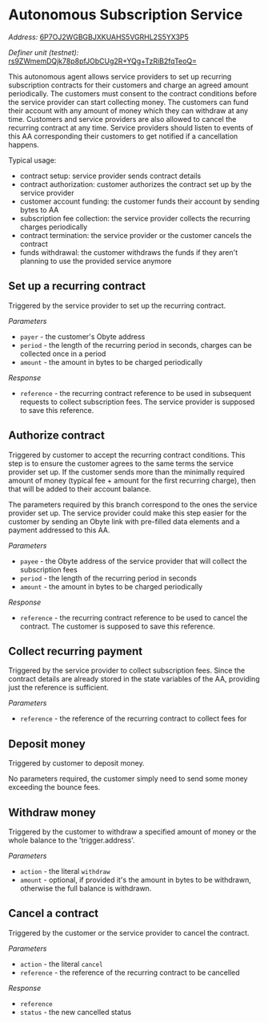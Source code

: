 # Autonomous Subscription Service

*Address:* [6P7OJ2WGBGBJXKUAHS5VGRHL2S5YX3P5](https://testnetexplorer.obyte.org/#6P7OJ2WGBGBJXKUAHS5VGRHL2S5YX3P5)

*Definer unit (testnet):* [rs9ZWmemDQjk78p8pfJObCUg2R+YQg+TzRiB2fqTeoQ=](https://testnetexplorer.obyte.org/#rs9ZWmemDQjk78p8pfJObCUg2R+YQg+TzRiB2fqTeoQ=)

This autonomous agent allows service providers to set up recurring subscription contracts for their customers
and charge an agreed amount periodically. The customers must consent to the contract conditions before the
service provider can start collecting money. The customers can fund their account with any amount of money which
they can withdraw at any time. Customers and service providers are also allowed to cancel the recurring contract
at any time. Service providers should listen to events of this AA corresponding their customers to get notified
if a cancellation happens.

Typical usage:

 * contract setup: service provider sends contract details
 * contract authorization: customer authorizes the contract set up by the service provider
 * customer account funding: the customer funds their account by sending bytes to AA
 * subscription fee collection: the service provider collects the recurring charges periodically
 * contract termination: the service provider or the customer cancels the contract
 * funds withdrawal: the customer withdraws the funds if they aren't planning to use the provided service anymore

## Set up a recurring contract

Triggered by the service provider to set up the recurring contract.

*Parameters*

 * `payer` - the customer's Obyte address
 * `period` - the length of the recurring period in seconds, charges can be collected once in a period
 * `amount` - the amount in bytes to be charged periodically

*Response*

 * `reference` - the recurring contract reference to be used in subsequent requests to collect subscription fees. The service provider is supposed to save this reference.

## Authorize contract

Triggered by customer to accept the recurring contract conditions. This step is to ensure the customer agrees to the same terms the service provider set up. If the customer sends more than the minimally required amount of money (typical fee + amount for the first recurring charge), then that will be added to their account balance.

The parameters required by this branch correspond to the ones the service provider set up. The service provider could make this step easier for the customer by sending an Obyte link with pre-filled data elements and a payment addressed to this AA.

*Parameters*

 * `payee` - the Obyte address of the service provider that will collect the subscription fees
 * `period` - the length of the recurring period in seconds
 * `amount` - the amount in bytes to be charged periodically

*Response*

 * `reference` - the recurring contract reference to be used to cancel the contract. The customer is supposed to save this reference.

## Collect recurring payment

Triggered by the service provider to collect subscription fees. Since the contract details are already stored in the state variables of the AA, providing just the reference is sufficient.

*Parameters*

 * `reference` - the reference of the recurring contract to collect fees for

## Deposit money

Triggered by customer to deposit money.
 
No parameters required, the customer simply need to send some money exceeding the bounce fees.

## Withdraw money

Triggered by the customer to withdraw a specified amount of money or the whole balance to the 'trigger.address'.

*Parameters*

 * `action` - the literal `withdraw`
 * `amount` - optional, if provided it's the amount in bytes to be withdrawn, otherwise the full balance is withdrawn.

## Cancel a contract

Triggered by the customer or the service provider to cancel the contract.

*Parameters*

 * `action` - the literal `cancel`
 * `reference` - the reference of the recurring contract to be cancelled

*Response*

 * `reference`
 * `status` - the new cancelled status

